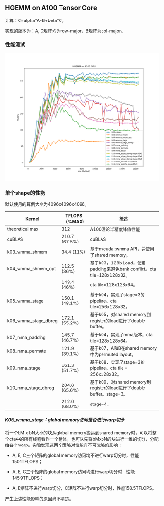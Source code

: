##  HGEMM on A100 Tensor Core

计算：C=alpha\*A\*B+beta*C。

实现的版本为：A, C矩阵均为row-major，B矩阵为col-major。

### 性能测试

<img src="./result/performance.png" style="zoom:50%;" />

### 单个shape的性能

默认使用的算例大小为4096x4096x4096。

| Kernel               | TFLOPS（%MAX) | 简述                                                         |
| -------------------- | ------------- | ------------------------------------------------------------ |
| theoretical max      | 312           | A100理论半精度峰值性能                                       |
| cuBLAS               | 210.7 (67.5%) | cuBLAS                                                       |
| k03_wmma_shmem       | 34.4 (11%)    | 基于nvcuda::wmma API，并使用了shared memory。                |
| k04_wmma_shmem_opt   | 112.5 (36%)   | 基于k03，128b Load，使用padding来避免bank conflict。cta tile=128x128x32。 |
|                      | 143.4 (46%)   | cta tile=128x128x64。                                        |
| k05_wmma_stage       | 150.1 (48.1%) | 基于k04，实现了stage=3的pipeline。cta tile=256x128x32。      |
| k06_wmma_stage_dbreg | 172.1 (55.2%) | 基于k05，对shared memory到register的load进行了double buffer。 |
| k07_mma_padding      | 145.7 (46.7%) | 基于k04，实现了mma版本。cta tile=128x128x64。                |
| k08_mma_permute      | 121.9 (39.1%) | 基于k07，A和B在shared memory中为permuted layout。            |
| k09_mma_stage        | 161.3 (51.7%) | 基于k08，实现了stage=3的pipeline。cta tile = 256x128x32。    |
| k10_mma_stage_dbreg  | 204.6 (65.6%) | 基于k09，对shared memory到register的load进行了double buffer。stage=3。 |
|                      | 212.0 (68.0%) | stage=4。                                                    |

##### K05_wmma_stage：global memory访问是否进行warp切分

将一个bM x bN大小的块从global memory搬运到shared memory时，可以将整个cta中的所有线程看作一个整体，也可以先将bMxbN的块进行一维的切分，分配给各个warp。实验发现这两个策略对性能有不可忽略的影响：

* A, B, C三个矩阵的global memory访问均不进行warp切分时，性能150.1TFLOPS；

* A, B, C三个矩阵的global memory访问均进行warp切分时，性能145.9TFLOPS；
* A, B矩阵不进行warp切分，C矩阵不进行warp切分时，性能158.5TFLOPS。

产生上述性能影响的原因尚不清楚。

